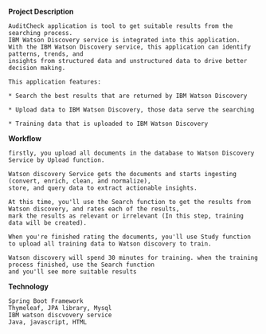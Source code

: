**Project Description**

    AuditCheck application is tool to get suitable results from the searching process. 
    IBM Watson Discovery service is integrated into this application. 
    With the IBM Watson Discovery service, this application can identify patterns, trends, and 
    insights from structured data and unstructured data to drive better decision making.
    
    This application features:
    
    * Search the best results that are returned by IBM Watson Discovery 
        
    * Upload data to IBM Watson Discovery, those data serve the searching 
        
    * Training data that is uploaded to IBM Watson Discovery 
    
**Workflow**
    
    firstly, you upload all documents in the database to Watson Discovery Service by Upload function.
    
    Watson discovery Service gets the documents and starts ingesting (convert, enrich, clean, and normalize),
    store, and query data to extract actionable insights.
    
    At this time, you'll use the Search function to get the results from Watson discovery, and rates each of the results, 
    mark the results as relevant or irrelevant (In this step, training data will be created).
    
    When you're finished rating the documents, you'll use Study function to upload all training data to Watson discovery to train.
    
    Watson discovery will spend 30 minutes for training. when the training process finished, use the Search function 
    and you'll see more suitable results
    

    
**Technology**

    Spring Boot Framework
    Thymeleaf, JPA library, Mysql
    IBM watson discvovery service
    Java, javascript, HTML

